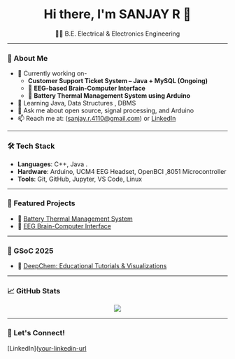 <h1 align="center">Hi there, I'm SANJAY R 👋</h1>

<p align="center">
  👨‍🎓 B.E. Electrical & Electronics Engineering 
</p>

---

### 🚀 About Me
- 🔭 Currently working on-
  - **Customer Support Ticket System – Java          + MySQL (Ongoing)**  
  - 🧠 **EEG-based Brain-Computer Interface**
  - 🔋 **Battery Thermal Management System using Arduino**
- 🌱 Learning Java, Data Structures , DBMS
- 💬 Ask me about open source, signal processing, and Arduino
- 📫 Reach me at: (sanjay.r.4110@gmail.com) or [LinkedIn](https://www.linkedin.com/in/sanjay-r-b7a888250?utm_source=share&utm_campaign=share_via&utm_content=profile&utm_medium=android_app)

---

### 🛠️ Tech Stack
- **Languages**: C++, Java .
- **Hardware**: Arduino, UCM4 EEG Headset, OpenBCI ,8051 Microcontroller
- **Tools**: Git, GitHub, Jupyter, VS Code, Linux

---

### 📂 Featured Projects
- 🔋 [Battery Thermal Management System](https://github.com/Sanjay4110/battery-thermal-management)
- 🧠 [EEG Brain-Computer Interface](https://github.com/Sanjay4110/eeg-brain-computer-interface)

---

### 🌟 GSoC 2025
- 🧪 [DeepChem: Educational Tutorials & Visualizations](https://github.com/YOUR_USERNAME/deepchem)

---

### 📈 GitHub Stats
<p align="center">
  <img src="https://github-readme-stats.vercel.app/api?username=Sanjay4110&show_icons=true&theme=radical" />
</p>

---

### 🤝 Let's Connect!
[LinkedIn]([your-linkedin-url](https://www.linkedin.com/in/sanjay-r-b7a888250?utm_source=share&utm_campaign=share_via&utm_content=profile&utm_medium=android_app) 
